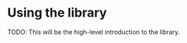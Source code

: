 # Using the library

TODO: This will be the high-level introduction to the library.

[//]: # (using.md ends here)
